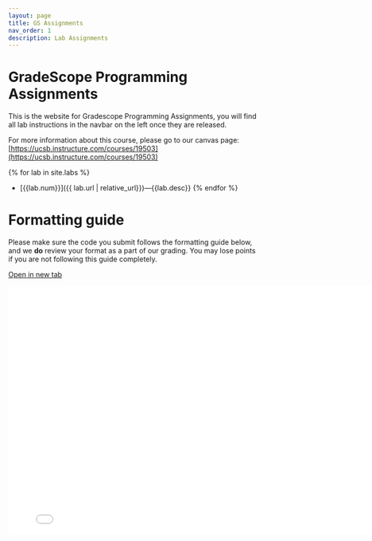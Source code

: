 ```yaml
---
layout: page
title: GS Assignments
nav_order: 1
description: Lab Assignments
---
```


# GradeScope Programming Assignments

This is the website for Gradescope Programming Assignments, you will find all lab instructions
in the navbar on the left once they are released.

For more information about this course, please go to our canvas page:
[https://ucsb.instructure.com/courses/19503](https://ucsb.instructure.com/courses/19503)


{% for lab in site.labs %}
* [{{lab.num}}]({{ lab.url | relative_url}})&mdash;{{lab.desc}}
{% endfor %}

# Formatting guide
Please make sure the code you submit follows the formatting guide below, and we **do** 
review your format as a part of our grading. You may lose points if you are not following 
this guide completely.

<a href="assets/pdfs/formatting-guide.pdf" target="_blank">Open in new tab</a>

<embed src="assets/pdfs/formatting-guide.pdf" width="800" height="500"> 